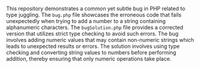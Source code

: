 This repository demonstrates a common yet subtle bug in PHP related to type juggling. The `bug.php` file showcases the erroneous code that fails unexpectedly when trying to add a number to a string containing alphanumeric characters. The `bugSolution.php` file provides a corrected version that utilizes strict type checking to avoid such errors. The bug involves adding numeric values that may contain non-numeric strings which leads to unexpected results or errors. The solution involves using type checking and converting string values to numbers before performing addition, thereby ensuring that only numeric operations take place.
